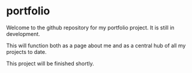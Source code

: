 # portfolio

Welcome to the github repository for my portfolio project.  It is still in development.

This will function both as a page about me and as a central hub of all my projects to date.

This project will be finished shortly.
